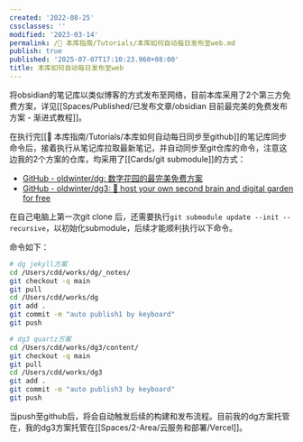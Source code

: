 ```yaml
---
created: '2022-08-25'
cssclasses: ''
modified: '2023-03-14'
permalink: /🧰 本库指南/Tutorials/本库如何自动每日发布至web.md
publish: true
published: '2025-07-07T17:10:23.960+08:00'
title: 本库如何自动每日发布至web
---
```

将obsidian的笔记库以类似博客的方式发布至网络，目前本库采用了2个第三方免费方案，详见[[Spaces/Published/已发布文章/obsidian 目前最完美的免费发布方案 - 渐进式教程]]。

在执行完[[🧰 本库指南/Tutorials/本库如何自动每日同步至github]]的笔记库同步命令后，接着执行从笔记库拉取最新笔记，并自动同步至git仓库的命令，注意这边我的2个方案的仓库，均采用了[[Cards/git submodule]]的方式：

- [GitHub - oldwinter/dg: 数字花园的最完美免费方案](https://github.com/oldwinter/dg)
- [GitHub - oldwinter/dg3: 🌱 host your own second brain and digital garden for free](https://github.com/oldwinter/dg3)

在自己电脑上第一次git clone 后，还需要执行`git submodule update --init --recursive`，以初始化submodule，后续才能顺利执行以下命令。

命令如下：

```zsh
# dg jekyll方案
cd /Users/cdd/works/dg/_notes/
git checkout -q main
git pull 
cd /Users/cdd/works/dg
git add .
git commit -m "auto publish1 by keyboard"
git push

# dg3 quartz方案
cd /Users/cdd/works/dg3/content/
git checkout -q main
git pull
cd /Users/cdd/works/dg3
git add .
git commit -m "auto publish3 by keyboard"
git push
```

当push至github后，将会自动触发后续的构建和发布流程。目前我的dg方案托管在，我的dg3方案托管在[[Spaces/2-Area/云服务和部署/Vercel]]。